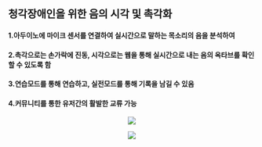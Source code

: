 ## 청각장애인을 위한 음의 시각 및 촉각화
#### 1.아두이노에 마이크 센서를 연결하여 실시간으로 말하는 목소리의 음을 분석하여
#### 2.촉각으로는 손가락에 진동, 시각으로는 웹을 통해 실시간으로 내는 음의 옥타브를 확인할 수 있도록 함
#### 3.연습모드를 통해 연습하고, 실전모드를 통해 기록을 남길 수 있음
#### 4.커뮤니티를 통한 유저간의 활발한 교류 가능

<p align="center">
  <img src="https://user-images.githubusercontent.com/77053445/233032703-f864f547-f25a-4379-99c9-04467646a244.png">
</p>
<p align="center">
  <img src="https://user-images.githubusercontent.com/77053445/233032752-1e885cbe-e39f-476b-87d2-bc304704c708.png">
</p>
